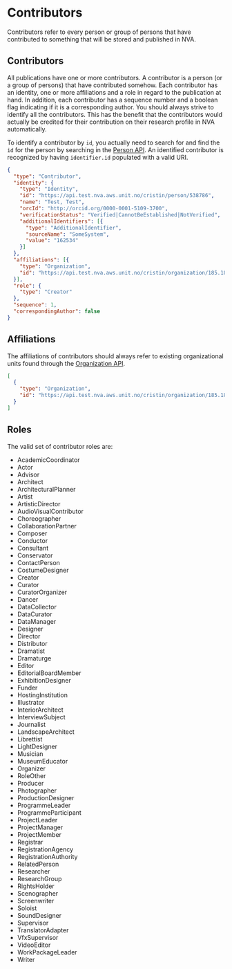 # Contributors

Contributors refer to every person or group of persons that have contributed to something that will be stored and published in NVA.

## Contributors
All publications have one or more contributors. A contributor is a person (or a group of persons) that have contributed somehow. Each contributor has an identity, one or more affiliations and a role
in regard to the publication at hand. In addition, each contributor has a sequence number and a boolean flag indicating if it is a corresponding author.
You should always strive to identify all the contributors. This has the benefit that the contributors would actually be credited for their contribution on their research profile in NVA automatically.

To identify a contributor by `id`, you actually need to search for and find the `id` for the person by searching in the [Person API](https://swagger-ui-internal.nva.unit.no/#/NVA%20Cristin%20Proxy%20API/ListPersons).
An identified contributor is recognized by having `identifier.id` populated with a valid URI.

```json
{
  "type": "Contributor",
  "identity": {
    "type": "Identity",
    "id": "https://api.test.nva.aws.unit.no/cristin/person/538786",
    "name": "Test, Test",
    "orcId": "http://orcid.org/0000-0001-5109-3700",
    "verificationStatus": "Verified|CannotBeEstablished|NotVerified",
    "additionalIdentifiers": [{
      "type": "AdditionalIdentifier",
      "sourceName": "SomeSystem",
      "value": "162534"
    }]
  },
  "affiliations": [{
    "type": "Organization",
    "id": "https://api.test.nva.aws.unit.no/cristin/organization/185.18.2.0"
  }],
  "role": {
    "type": "Creator"
  },
  "sequence": 1,
  "correspondingAuthor": false
}
```

## Affiliations
The affiliations of contributors should always refer to existing organizational units found through the [Organization API](https://swagger-ui-internal.nva.unit.no/#/NVA%20Cristin%20Proxy%20API/ListOrganizations).

```json
[
  {
    "type": "Organization",
    "id": "https://api.test.nva.aws.unit.no/cristin/organization/185.18.2.0"
  }
]
```
## Roles
The valid set of contributor roles are:
* AcademicCoordinator
* Actor
* Advisor
* Architect
* ArchitecturalPlanner
* Artist
* ArtisticDirector
* AudioVisualContributor
* Choreographer
* CollaborationPartner
* Composer
* Conductor
* Consultant
* Conservator
* ContactPerson
* CostumeDesigner
* Creator
* Curator
* CuratorOrganizer
* Dancer
* DataCollector
* DataCurator
* DataManager
* Designer
* Director
* Distributor
* Dramatist
* Dramaturge
* Editor
* EditorialBoardMember
* ExhibitionDesigner
* Funder
* HostingInstitution
* Illustrator
* InteriorArchitect
* InterviewSubject
* Journalist
* LandscapeArchitect
* Librettist
* LightDesigner
* Musician
* MuseumEducator
* Organizer
* RoleOther
* Producer
* Photographer
* ProductionDesigner
* ProgrammeLeader
* ProgrammeParticipant
* ProjectLeader
* ProjectManager
* ProjectMember
* Registrar
* RegistrationAgency
* RegistrationAuthority
* RelatedPerson
* Researcher
* ResearchGroup
* RightsHolder
* Scenographer
* Screenwriter
* Soloist
* SoundDesigner
* Supervisor
* TranslatorAdapter
* VfxSupervisor
* VideoEditor
* WorkPackageLeader
* Writer
